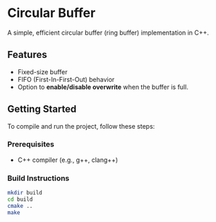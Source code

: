 # Circular Buffer

A simple, efficient circular buffer (ring buffer) implementation in C++.

## Features
- Fixed-size buffer
- FIFO (First-In-First-Out) behavior
- Option to **enable/disable overwrite** when the buffer is full.

## Getting Started
To compile and run the project, follow these steps:

### Prerequisites
- C++ compiler (e.g., g++, clang++)

### Build Instructions
```bash
mkdir build
cd build
cmake ..
make
